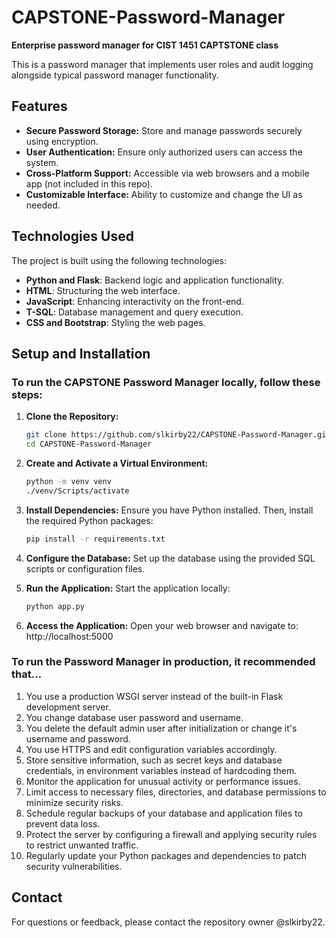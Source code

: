 # CAPSTONE-Password-Manager
**Enterprise password manager for CIST 1451 CAPTSTONE class**

This is a password manager that implements user roles and audit logging alongside typical password manager functionality.

## Features

- **Secure Password Storage:** Store and manage passwords securely using encryption.
- **User Authentication:** Ensure only authorized users can access the system.
- **Cross-Platform Support:** Accessible via web browsers and a mobile app (not included in this repo).
- **Customizable Interface:** Ability to customize and change the UI as needed.

## Technologies Used

The project is built using the following technologies:

- **Python and Flask**: Backend logic and application functionality.
- **HTML**: Structuring the web interface.
- **JavaScript**: Enhancing interactivity on the front-end.
- **T-SQL**: Database management and query execution.
- **CSS and Bootstrap**: Styling the web pages.

## Setup and Installation

### To run the CAPSTONE Password Manager locally, follow these steps:

1. **Clone the Repository:**
   ```bash
   git clone https://github.com/slkirby22/CAPSTONE-Password-Manager.git
   cd CAPSTONE-Password-Manager

2. **Create and Activate a Virtual Environment:**
    ```bash
    python -m venv venv
    ./venv/Scripts/activate

3. **Install Dependencies:**
Ensure you have Python installed. Then, install the required Python packages:
    ```bash
    pip install -r requirements.txt

4. **Configure the Database:**
Set up the database using the provided SQL scripts or configuration files.

5. **Run the Application:**
Start the application locally:
    ```bash
    python app.py

6. **Access the Application:**
Open your web browser and navigate to:
http://localhost:5000


### To run the Password Manager in production, it recommended that...
1. You use a production WSGI server instead of the built-in Flask development server.
2. You change database user password and username.
3. You delete the default admin user after initialization or change it's username and password.
4. You use HTTPS and edit configuration variables accordingly.
5. Store sensitive information, such as secret keys and database credentials, in environment variables instead of hardcoding them.
6. Monitor the application for unusual activity or performance issues.
7. Limit access to necessary files, directories, and database permissions to minimize security risks.
8. Schedule regular backups of your database and application files to prevent data loss.
9. Protect the server by configuring a firewall and applying security rules to restrict unwanted traffic.
10. Regularly update your Python packages and dependencies to patch security vulnerabilities.


## Contact
For questions or feedback, please contact the repository owner @slkirby22.
